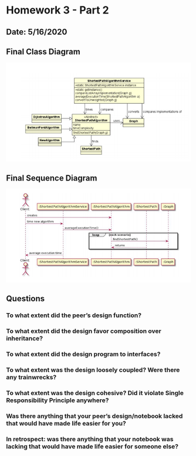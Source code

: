 # Homework 3 - Part 2

## Date: 5/16/2020

## Final Class Diagram

![FinalClassDiagram](images/FinalClassDiagram.PNG)

## Final Sequence Diagram

![FinalSequenceDiagram](images/FinalSequenceDiagram.PNG)

## Questions

### To what extent did the peer’s design function?

### To what extent did the design favor composition over inheritance?

### To what extent did the design program to interfaces?

### To what extent was the design loosely coupled? Were there any trainwrecks?

### To what extent was the design cohesive? Did it violate Single Responsibility Principle anywhere?

### Was there anything that your peer’s design/notebook lacked that would have made life easier for you?

### In retrospect: was there anything that your notebook was lacking that would have made life easier for someone else?